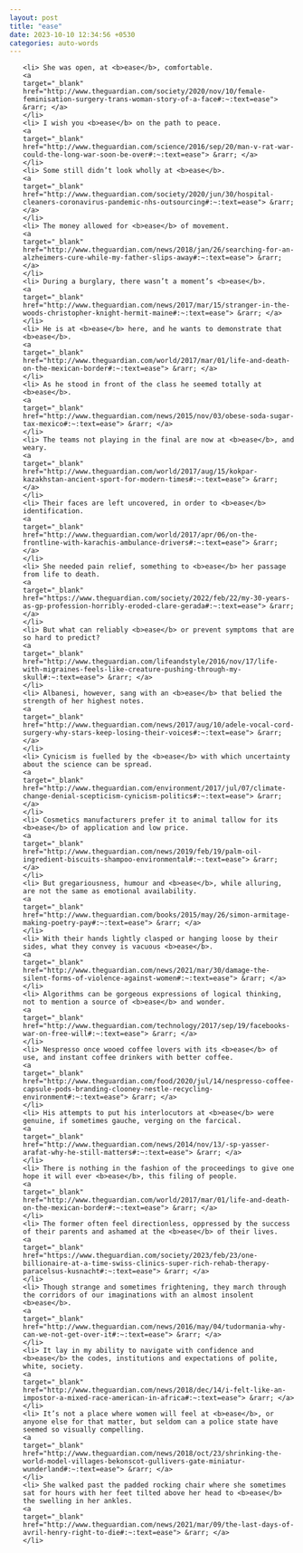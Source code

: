 ```yaml
---
layout: post
title: "ease"
date: 2023-10-10 12:34:56 +0530
categories: auto-words
---
```

<ol>

    <li> She was open, at <b>ease</b>, comfortable.
    <a 
    target="_blank" 
    href="http://www.theguardian.com/society/2020/nov/10/female-feminisation-surgery-trans-woman-story-of-a-face#:~:text=ease"> &rarr; </a>
    </li>
    <li> I wish you <b>ease</b> on the path to peace.
    <a 
    target="_blank" 
    href="http://www.theguardian.com/science/2016/sep/20/man-v-rat-war-could-the-long-war-soon-be-over#:~:text=ease"> &rarr; </a>
    </li>
    <li> Some still didn’t look wholly at <b>ease</b>.
    <a 
    target="_blank" 
    href="http://www.theguardian.com/society/2020/jun/30/hospital-cleaners-coronavirus-pandemic-nhs-outsourcing#:~:text=ease"> &rarr; </a>
    </li>
    <li> The money allowed for <b>ease</b> of movement.
    <a 
    target="_blank" 
    href="http://www.theguardian.com/news/2018/jan/26/searching-for-an-alzheimers-cure-while-my-father-slips-away#:~:text=ease"> &rarr; </a>
    </li>
    <li> During a burglary, there wasn’t a moment’s <b>ease</b>.
    <a 
    target="_blank" 
    href="http://www.theguardian.com/news/2017/mar/15/stranger-in-the-woods-christopher-knight-hermit-maine#:~:text=ease"> &rarr; </a>
    </li>
    <li> He is at <b>ease</b> here, and he wants to demonstrate that <b>ease</b>.
    <a 
    target="_blank" 
    href="http://www.theguardian.com/world/2017/mar/01/life-and-death-on-the-mexican-border#:~:text=ease"> &rarr; </a>
    </li>
    <li> As he stood in front of the class he seemed totally at <b>ease</b>.
    <a 
    target="_blank" 
    href="http://www.theguardian.com/news/2015/nov/03/obese-soda-sugar-tax-mexico#:~:text=ease"> &rarr; </a>
    </li>
    <li> The teams not playing in the final are now at <b>ease</b>, and weary.
    <a 
    target="_blank" 
    href="http://www.theguardian.com/world/2017/aug/15/kokpar-kazakhstan-ancient-sport-for-modern-times#:~:text=ease"> &rarr; </a>
    </li>
    <li> Their faces are left uncovered, in order to <b>ease</b> identification.
    <a 
    target="_blank" 
    href="http://www.theguardian.com/world/2017/apr/06/on-the-frontline-with-karachis-ambulance-drivers#:~:text=ease"> &rarr; </a>
    </li>
    <li> She needed pain relief, something to <b>ease</b> her passage from life to death.
    <a 
    target="_blank" 
    href="https://www.theguardian.com/society/2022/feb/22/my-30-years-as-gp-profession-horribly-eroded-clare-gerada#:~:text=ease"> &rarr; </a>
    </li>
    <li> But what can reliably <b>ease</b> or prevent symptoms that are so hard to predict?
    <a 
    target="_blank" 
    href="http://www.theguardian.com/lifeandstyle/2016/nov/17/life-with-migraines-feels-like-creature-pushing-through-my-skull#:~:text=ease"> &rarr; </a>
    </li>
    <li> Albanesi, however, sang with an <b>ease</b> that belied the strength of her highest notes.
    <a 
    target="_blank" 
    href="http://www.theguardian.com/news/2017/aug/10/adele-vocal-cord-surgery-why-stars-keep-losing-their-voices#:~:text=ease"> &rarr; </a>
    </li>
    <li> Cynicism is fuelled by the <b>ease</b> with which uncertainty about the science can be spread.
    <a 
    target="_blank" 
    href="http://www.theguardian.com/environment/2017/jul/07/climate-change-denial-scepticism-cynicism-politics#:~:text=ease"> &rarr; </a>
    </li>
    <li> Cosmetics manufacturers prefer it to animal tallow for its <b>ease</b> of application and low price.
    <a 
    target="_blank" 
    href="http://www.theguardian.com/news/2019/feb/19/palm-oil-ingredient-biscuits-shampoo-environmental#:~:text=ease"> &rarr; </a>
    </li>
    <li> But gregariousness, humour and <b>ease</b>, while alluring, are not the same as emotional availability.
    <a 
    target="_blank" 
    href="http://www.theguardian.com/books/2015/may/26/simon-armitage-making-poetry-pay#:~:text=ease"> &rarr; </a>
    </li>
    <li> With their hands lightly clasped or hanging loose by their sides, what they convey is vacuous <b>ease</b>.
    <a 
    target="_blank" 
    href="http://www.theguardian.com/news/2021/mar/30/damage-the-silent-forms-of-violence-against-women#:~:text=ease"> &rarr; </a>
    </li>
    <li> Algorithms can be gorgeous expressions of logical thinking, not to mention a source of <b>ease</b> and wonder.
    <a 
    target="_blank" 
    href="http://www.theguardian.com/technology/2017/sep/19/facebooks-war-on-free-will#:~:text=ease"> &rarr; </a>
    </li>
    <li> Nespresso once wooed coffee lovers with its <b>ease</b> of use, and instant coffee drinkers with better coffee.
    <a 
    target="_blank" 
    href="http://www.theguardian.com/food/2020/jul/14/nespresso-coffee-capsule-pods-branding-clooney-nestle-recycling-environment#:~:text=ease"> &rarr; </a>
    </li>
    <li> His attempts to put his interlocutors at <b>ease</b> were genuine, if sometimes gauche, verging on the farcical.
    <a 
    target="_blank" 
    href="http://www.theguardian.com/news/2014/nov/13/-sp-yasser-arafat-why-he-still-matters#:~:text=ease"> &rarr; </a>
    </li>
    <li> There is nothing in the fashion of the proceedings to give one hope it will ever <b>ease</b>, this filing of people.
    <a 
    target="_blank" 
    href="http://www.theguardian.com/world/2017/mar/01/life-and-death-on-the-mexican-border#:~:text=ease"> &rarr; </a>
    </li>
    <li> The former often feel directionless, oppressed by the success of their parents and ashamed at the <b>ease</b> of their lives.
    <a 
    target="_blank" 
    href="https://www.theguardian.com/society/2023/feb/23/one-billionaire-at-a-time-swiss-clinics-super-rich-rehab-therapy-paracelsus-kusnacht#:~:text=ease"> &rarr; </a>
    </li>
    <li> Though strange and sometimes frightening, they march through the corridors of our imaginations with an almost insolent <b>ease</b>.
    <a 
    target="_blank" 
    href="http://www.theguardian.com/news/2016/may/04/tudormania-why-can-we-not-get-over-it#:~:text=ease"> &rarr; </a>
    </li>
    <li> It lay in my ability to navigate with confidence and <b>ease</b> the codes, institutions and expectations of polite, white, society.
    <a 
    target="_blank" 
    href="http://www.theguardian.com/news/2018/dec/14/i-felt-like-an-impostor-a-mixed-race-american-in-africa#:~:text=ease"> &rarr; </a>
    </li>
    <li> It’s not a place where women will feel at <b>ease</b>, or anyone else for that matter, but seldom can a police state have seemed so visually compelling.
    <a 
    target="_blank" 
    href="http://www.theguardian.com/news/2018/oct/23/shrinking-the-world-model-villages-bekonscot-gullivers-gate-miniatur-wunderland#:~:text=ease"> &rarr; </a>
    </li>
    <li> She walked past the padded rocking chair where she sometimes sat for hours with her feet tilted above her head to <b>ease</b> the swelling in her ankles.
    <a 
    target="_blank" 
    href="http://www.theguardian.com/news/2021/mar/09/the-last-days-of-avril-henry-right-to-die#:~:text=ease"> &rarr; </a>
    </li>